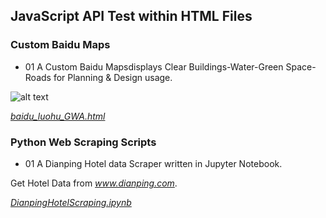 ## JavaScript API Test within HTML Files

### Custom Baidu Maps

- 01 A Custom Baidu Mapsdisplays Clear Buildings-Water-Green Space-Roads for Planning & Design usage.

![alt text][Demo01]

 [*baidu_luohu_GWA.html*](https://github.com/winkdong/webtest/blob/master/baidu_luohu_GWA.html)
 
### Python Web Scraping Scripts
- 01 A Dianping Hotel data Scraper written in Jupyter Notebook.

Get Hotel Data from *www.dianping.com*.

[*DianpingHotelScraping.ipynb*](https://github.com/winkdong/webtest/blob/master/DianpingHotelScraping.ipynb)


[Demo01]: https://github.com/winkdong/webtest/blob/master/images/CustomBaiduMapDemo01.png "Custom Baidu Map 01"
